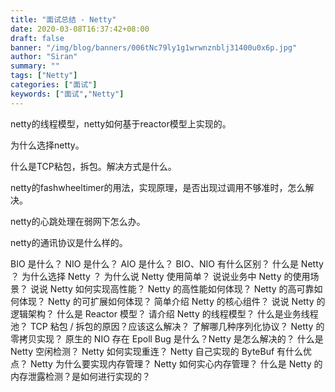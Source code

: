 ```yaml
---
title: "面试总结 - Netty"
date: 2020-03-08T16:37:42+08:00
draft: false
banner: "/img/blog/banners/006tNc79ly1g1wrwnznblj31400u0x6p.jpg"
author: "Siran"
summary: ""
tags: ["Netty"]
categories: ["面试"]
keywords: ["面试","Netty"]
---
```


netty的线程模型，netty如何基于reactor模型上实现的。

为什么选择netty。

什么是TCP粘包，拆包。解决方式是什么。

netty的fashwheeltimer的用法，实现原理，是否出现过调用不够准时，怎么解决。

netty的心跳处理在弱网下怎么办。

netty的通讯协议是什么样的。

BIO 是什么？
NIO 是什么？
AIO 是什么？
BIO、NIO 有什么区别？
什么是 Netty ？
为什么选择 Netty ？
为什么说 Netty 使用简单？
说说业务中 Netty 的使用场景？
说说 Netty 如何实现高性能？
Netty 的高性能如何体现？
Netty 的高可靠如何体现？
Netty 的可扩展如何体现？
简单介绍 Netty 的核心组件？
说说 Netty 的逻辑架构？
什么是 Reactor 模型？
请介绍 Netty 的线程模型？
什么是业务线程池？
TCP 粘包 / 拆包的原因？应该这么解决？
了解哪几种序列化协议？
Netty 的零拷贝实现？
原生的 NIO 存在 Epoll Bug 是什么？Netty 是怎么解决的？
什么是 Netty 空闲检测？
Netty 如何实现重连？
Netty 自己实现的 ByteBuf 有什么优点？
Netty 为什么要实现内存管理？
Netty 如何实心内存管理？
什么是 Netty 的内存泄露检测？是如何进行实现的？
